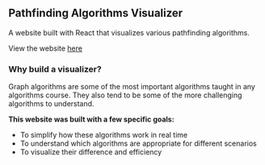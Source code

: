 ## Pathfinding Algorithms Visualizer

A website built with React that visualizes various pathfinding algorithms.

View the website [here](https://kayhantejani.github.io/Pathfinding-Visualizer/)

### Why build a visualizer?

Graph algorithms are some of the most important algorithms taught in any algorithms course. They also tend to be some of the more challenging algorithms to understand.

**This website was built with a few specific goals:**

* To simplify how these algorithms work in real time
* To understand which algorithms are appropriate for different scenarios
* To visualize their difference and efficiency
